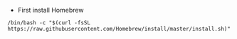 - First install Homebrew
```
/bin/bash -c "$(curl -fsSL https://raw.githubusercontent.com/Homebrew/install/master/install.sh)"
```
